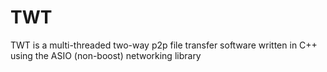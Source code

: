 # TWT 
TWT is a multi-threaded two-way p2p file transfer software written in C++ using the ASIO (non-boost) networking library
